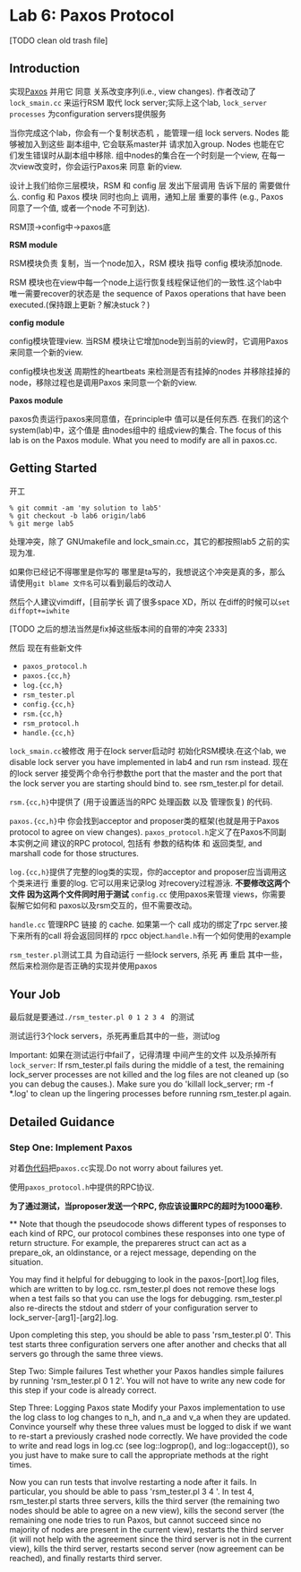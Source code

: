 # Lab 6: Paxos Protocol

[TODO clean old trash file]

## Introduction

实现[Paxos](https://ipads.se.sjtu.edu.cn/courses/cse/2017/labs/lab6.html) 并用它 同意 关系改变序列(i.e., view changes). 作者改动了`lock_smain.cc` 来运行RSM 取代 lock server;实际上这个lab, `lock_server processes` 为configuration servers提供服务

当你完成这个lab，你会有一个复制状态机 ，能管理一组 lock servers. Nodes 能够被加入到这些 副本组中, 它会联系master并 请求加入group. Nodes 也能在它们发生错误时从副本组中移除. 组中nodes的集合在一个时刻是一个view, 在每一次view改变时，你会运行Paxos来 同意 新的view.

设计上我们给你三层模块，RSM 和 config 层 发出下层调用 告诉下层的 需要做什么. config 和 Paxos 模块 同时也向上 调用，通知上层 重要的事件 (e.g., Paxos 同意了一个值, 或者一个node 不可到达).

RSM顶->config中->paxos底

**RSM module**

RSM模块负责 复制，当一个node加入，RSM 模块 指导 config 模块添加node.

RSM 模块也在view中每一个node上运行恢复线程保证他们的一致性.这个lab中 唯一需要recover的状态是 the sequence of Paxos operations that have been executed.(保持跟上更新？解决stuck？)

**config module**

config模块管理view. 当RSM 模块让它增加node到当前的view时，它调用Paxos来同意一个新的view.

config模块也发送 周期性的heartbeats 来检测是否有挂掉的nodes 并移除挂掉的node，移除过程也是调用Paxos 来同意一个新的view.

**Paxos module**

paxos负责运行paxos来同意值，在principle中 值可以是任何东西. 在我们的这个system(lab)中，这个值是 由nodes组中的 组成view的集合. The focus of this lab is on the Paxos module. What you need to modify are all in paxos.cc.

## Getting Started

开工

    % git commit -am 'my solution to lab5'
    % git checkout -b lab6 origin/lab6
    % git merge lab5

处理冲突，除了 GNUmakefile and lock_smain.cc，其它的都按照lab5 之前的实现为准.

如果你已经记不得哪里是你写的 哪里是ta写的，我想说这个冲突是真的多，那么请使用`git blame 文件名`可以看到最后的改动人

然后个人建议vimdiff，[目前学长 调了很多space XD，所以 在diff的时候可以`set diffopt+=iwhite`

[TODO 之后的想法当然是fix掉这些版本间的自带的冲突 2333]

然后 现在有些新文件

* `paxos_protocol.h`
* `paxos.{cc,h}`
* `log.{cc,h}`
* `rsm_tester.pl`
* `config.{cc,h}`
* `rsm.{cc,h}`
* `rsm_protocol.h`
* `handle.{cc,h}`

`lock_smain.cc`被修改 用于在lock server启动时 初始化RSM模块.在这个lab, we disable lock server you have implemented in lab4 and run rsm instead. 现在的lock server 接受两个命令行参数the port that the master and the port that the lock server you are starting should bind to. see rsm_tester.pl for detail.

`rsm.{cc,h}`中提供了 (用于设置适当的RPC 处理函数 以及 管理恢复) 的代码.

`paxos.{cc,h}`中 你会找到acceptor and proposer类的框架(也就是用于Paxos protocol to agree on view changes). `paxos_protocol.h`定义了在Paxos不同副本实例之间 建议的RPC protocol, 包括有 参数的结构体 和 返回类型, and marshall code for those structures.

`log.{cc,h}`提供了完整的log类的实现，你的acceptor and proposer应当调用这个类来进行 重要的log. 它可以用来记录log 对recovery过程游泳. **不要修改这两个文件 因为这两个文件同时用于测试**
`config.cc` 使用paxos来管理 views，你需要裂解它如何和 paxos以及rsm交互的，但不需要改动。

`handle.cc` 管理RPC 链接 的 cache. 如果第一个 call 成功的绑定了rpc server.接下来所有的call 将会返回同样的 rpcc object.`handle.h`有一个如何使用的example

`rsm_tester.pl`测试工具 为自动运行 一些lock servers, 杀死 再 重启 其中一些，然后来检测你是否正确的实现并使用paxos

## Your Job

最后就是要通过`./rsm_tester.pl 0 1 2 3 4 ` 的测试

测试运行3个lock servers，杀死再重启其中的一些，测试log

Important: 如果在测试运行中fail了，记得清理 中间产生的文件 以及杀掉所有`lock_server`: If rsm_tester.pl fails during the middle of a test, the remaining lock_server processes are not killed and the log files are not cleaned up (so you can debug the causes.). Make sure you do 'killall lock_server; rm -f *.log' to clean up the lingering processes before running rsm_tester.pl again.

## Detailed Guidance

### Step One: Implement Paxos

对着[伪代码](https://ipads.se.sjtu.edu.cn/courses/cse/2017/labs/lab6-ref.html)把`paxos.cc`实现.Do not worry about failures yet.

使用`paxos_protocol.h`中提供的RPC协议.

**为了通过测试，当proposer发送一个RPC, 你应该设置RPC的超时为1000毫秒.**

** Note that though the pseudocode shows different types of responses to each kind of RPC, our protocol combines these responses into one type of return structure. For example, the prepareres struct can act as a prepare_ok, an oldinstance, or a reject message, depending on the situation.

You may find it helpful for debugging to look in the paxos-[port].log files, which are written to by log.cc. rsm_tester.pl does not remove these logs when a test fails so that you can use the logs for debugging. rsm_tester.pl also re-directs the stdout and stderr of your configuration server to lock_server-[arg1]-[arg2].log.

Upon completing this step, you should be able to pass 'rsm_tester.pl 0'. This test starts three configuration servers one after another and checks that all servers go through the same three views.

Step Two: Simple failures
Test whether your Paxos handles simple failures by running 'rsm_tester.pl 0 1 2'. You will not have to write any new code for this step if your code is already correct.

Step Three: Logging Paxos state
Modify your Paxos implementation to use the log class to log changes to n_h, and n_a and v_a when they are updated. Convince yourself why these three values must be logged to disk if we want to re-start a previously crashed node correctly. We have provided the code to write and read logs in log.cc (see log::logprop(), and log::logaccept()), so you just have to make sure to call the appropriate methods at the right times.

Now you can run tests that involve restarting a node after it fails. In particular, you should be able to pass 'rsm_tester.pl 3 4 '. In test 4, rsm_tester.pl starts three servers, kills the third server (the remaining two nodes should be able to agree on a new view), kills the second server (the remaining one node tries to run Paxos, but cannot succeed since no majority of nodes are present in the current view), restarts the third server (it will not help with the agreement since the third server is not in the current view), kills the third server, restarts second server (now agreement can be reached), and finally restarts third server.

